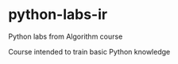 # python-labs-ir

Python labs from Algorithm course

Course intended to train basic Python knowledge
